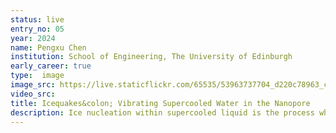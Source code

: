 ```yaml
---
status: live
entry_no: 05
year: 2024
name: Pengxu Chen
institution: School of Engineering, The University of Edinburgh
early_career: true
type:  image 
image_src: https://live.staticflickr.com/65535/53963737704_d220c78963_c_d.jpg
video_src: 
title: Icequakes&colon; Vibrating Supercooled Water in the Nanopore
description: Ice nucleation within supercooled liquid is the process where the first few ice crystals, comprising a few molecules, begin to form. The accompanying image vividly illustrates ice (represented by white molecules) nucleating from supercooled water (depicted by translucent blue molecules) confined within a nanopore with a vibrating wall, a system of interest to confined nanopores. My results reveal that negative pressure, generated as the vibrating surface stretches the supercooled water, serves as a catalyst for ice nucleation by encouraging the formation of larger ice-like clusters. Once sufficient large clusters form and accumulate, the critical threshold is reached, and an ice front forms that rapidly envelopes the entire domain. This work was performed using molecular dynamics simulations in LAMMPS on ARCHER2.
---
```

